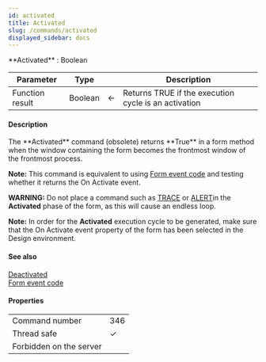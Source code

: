 ```yaml
---
id: activated
title: Activated
slug: /commands/activated
displayed_sidebar: docs
---
```


<!--REF #_command_.Activated.Syntax-->**Activated**  : Boolean<!-- END REF-->
<!--REF #_command_.Activated.Params-->
| Parameter | Type |  | Description |
| --- | --- | --- | --- |
| Function result | Boolean | &#8592; | Returns TRUE if the execution cycle is an activation |

<!-- END REF-->

#### Description 

<!--REF #_command_.Activated.Summary-->The **Activated** command (obsolete) returns **True** in a form method when the window containing the form becomes the frontmost window of the frontmost process.<!-- END REF--> 

**Note:** This command is equivalent to using [Form event code](../commands/form-event-code.md) and testing whether it returns the On Activate event.

**WARNING:** Do not place a command such as [TRACE](trace.md) or [ALERT](alert.md)in the **Activated** phase of the form, as this will cause an endless loop.

**Note:** In order for the **Activated** execution cycle to be generated, make sure that the On Activate event property of the form has been selected in the Design environment.

#### See also 

[Deactivated](deactivated.md)  
[Form event code](../commands/form-event-code.md)  

#### Properties
|  |  |
| --- | --- |
| Command number | 346 |
| Thread safe | &check; |
| Forbidden on the server ||


